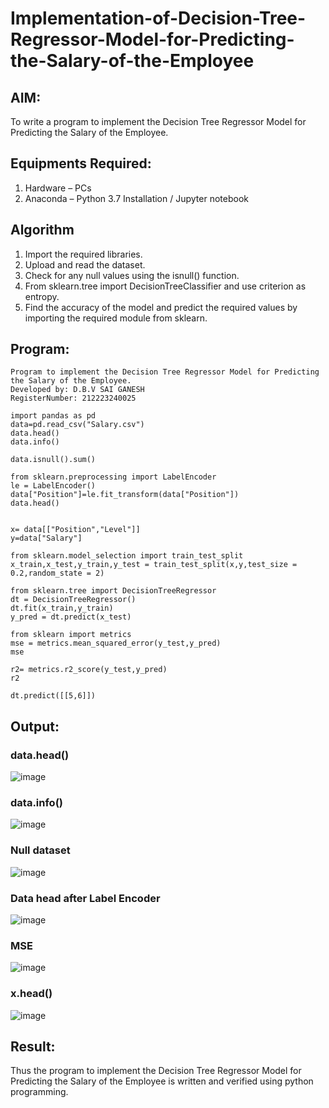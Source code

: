 # Implementation-of-Decision-Tree-Regressor-Model-for-Predicting-the-Salary-of-the-Employee

## AIM:
To write a program to implement the Decision Tree Regressor Model for Predicting the Salary of the Employee.

## Equipments Required:
1. Hardware – PCs
2. Anaconda – Python 3.7 Installation / Jupyter notebook

## Algorithm
1. Import the required libraries.
2. Upload and read the dataset.
3. Check for any null values using the isnull() function.
4. From sklearn.tree import DecisionTreeClassifier and use criterion as entropy. 
5. Find the accuracy of the model and predict the required values by importing the required module from sklearn.
## Program:
```
Program to implement the Decision Tree Regressor Model for Predicting the Salary of the Employee.
Developed by: D.B.V SAI GANESH 
RegisterNumber: 212223240025

import pandas as pd
data=pd.read_csv("Salary.csv")
data.head()
data.info()

data.isnull().sum()

from sklearn.preprocessing import LabelEncoder
le = LabelEncoder()
data["Position"]=le.fit_transform(data["Position"])
data.head()


x= data[["Position","Level"]]
y=data["Salary"]

from sklearn.model_selection import train_test_split
x_train,x_test,y_train,y_test = train_test_split(x,y,test_size = 0.2,random_state = 2)

from sklearn.tree import DecisionTreeRegressor
dt = DecisionTreeRegressor()
dt.fit(x_train,y_train)
y_pred = dt.predict(x_test)

from sklearn import metrics
mse = metrics.mean_squared_error(y_test,y_pred)
mse

r2= metrics.r2_score(y_test,y_pred)
r2

dt.predict([[5,6]])

```

## Output:

### data.head()
![image](https://github.com/saiganesh2006/Implementation-of-Decision-Tree-Regressor-Model-for-Predicting-the-Salary-of-the-Employee/assets/145742342/2822aa71-b029-4823-814e-5575260b2faa)

### data.info()
![image](https://github.com/saiganesh2006/Implementation-of-Decision-Tree-Regressor-Model-for-Predicting-the-Salary-of-the-Employee/assets/145742342/551dd2dd-47f5-4ecd-b7ea-b462cbf255bd)

### Null dataset
![image](https://github.com/saiganesh2006/Implementation-of-Decision-Tree-Regressor-Model-for-Predicting-the-Salary-of-the-Employee/assets/145742342/7e7c53b5-2447-4a34-b517-9595362c8f1a)

### Data head after Label Encoder
![image](https://github.com/saiganesh2006/Implementation-of-Decision-Tree-Regressor-Model-for-Predicting-the-Salary-of-the-Employee/assets/145742342/a4541a05-0f14-4c39-8ee3-4cb471eb9979)

### MSE
![image](https://github.com/saiganesh2006/Implementation-of-Decision-Tree-Regressor-Model-for-Predicting-the-Salary-of-the-Employee/assets/145742342/a49db36f-d217-4b6d-8865-6b2e1740ce08)

### x.head()
![image](https://github.com/saiganesh2006/Implementation-of-Decision-Tree-Regressor-Model-for-Predicting-the-Salary-of-the-Employee/assets/145742342/716f2531-daea-4a27-bbdb-37350a8df27b)

## Result:
Thus the program to implement the Decision Tree Regressor Model for Predicting the Salary of the Employee is written and verified using python programming.
